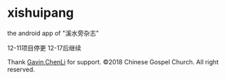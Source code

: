 # xishuipang
the android app of "溪水旁杂志"

12-11项目停更
12-17后继续

Thank [Gavin](https://github.com/sx2gavin),[ChenLi](https://github.com/chenli888) for support.
©2018 Chinese Gospel Church. All right reserved.
